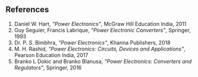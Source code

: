  ## References
 
1. Daniel W. Hart, <i>"Power Electronics"</i>, McGraw Hill Education India, 2011<br>
2. Guy Seguier, Francis Labrique, <i>"Power Electronic Converters"</i>, Springer, 1993<br>
3. Dr. P. S. Bimbhra, <i>"Power Electronics"</i>, Khanna Publishers, 2018<br>
4. M. H. Rashid, <i>"Power Electronics: Circuits, Devices and Applications"</i>, Pearson Education India, 2017<br>
5. Branko L Dokic and Branko Blanusa, <i>"Power Electronics: Converters and Regulators"</i>,  Springer, 2016<br>


